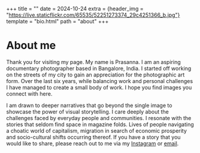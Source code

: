 +++
title = ""
date = 2024-10-24
extra = {header_img = "https://live.staticflickr.com/65535/52251273374_29c4251366_b.jpg"}
template = "bio.html"
path = "about"
+++

# About me

Thank you for visiting my page. My name is Prasanna. I am an aspiring documentary photographer based in Bangalore, India. I started off working on the streets of my city to gain an appreciation for the photographic art form. Over the last six years, while balancing work and personal challenges I have managed to create a small body of work. I hope you find images you connect with here.

I am drawn to deeper narratives that go beyond the single image to showcase the power of visual storytelling. I care deeply about the challenges faced by everyday people and communities. I resonate with the stories that seldom find space in magazine folds. Lives of people navigating a choatic world of capitalism, migration in search of economic prosperity and socio-cultural shifts occurring thereof. If you have a story that you would like to share, please reach out to me via my [Instagram](https://instagram.com/vogxn) or [email](mailto:srivatsav.prasanna@gmail.com).
